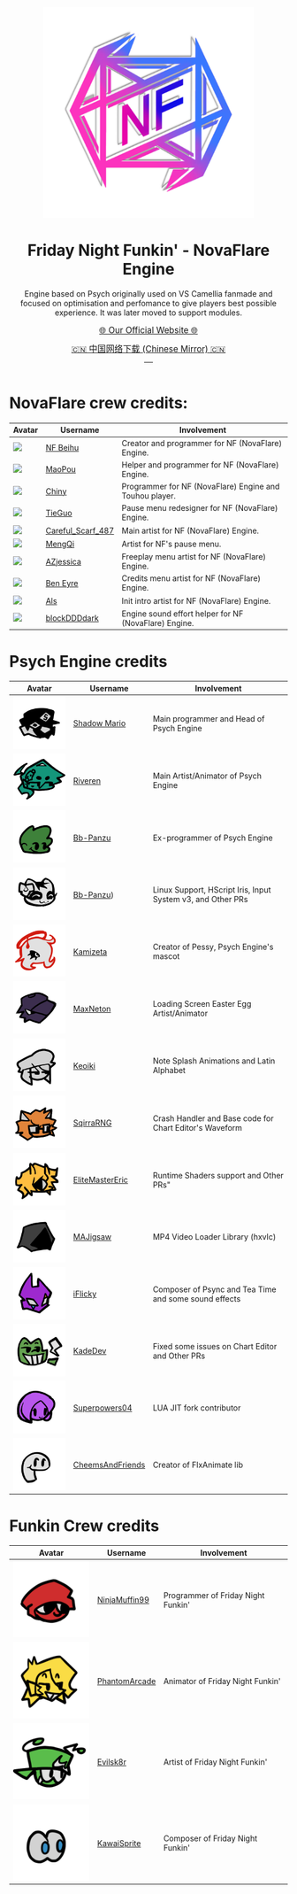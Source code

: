 <div align="center">
  <img src="https://raw.githubusercontent.com/NovaFlare-Engine-Concentration/NovaFlare-Engine.github.io/refs/heads/main/images/logo2.png" width="380" alt="NovaFlare Icon"></img>
  <br/>
  <h1 align="center">Friday Night Funkin' - NovaFlare Engine</h1>
  <p align="center">Engine based on Psych originally used on VS Camellia fanmade and focused on optimisation and perfomance to give players best possible experience. It was later moved to support modules.</p>
  
  <div style="max-width: 500px; margin: 0 auto;">
    <p style="margin: 12px 0;">
      <a href="http://www.novaflare.top" style="font-size: 1.1em; display: block;">🌐 Our Official Website 🌐</a>
    </p>
    <p style="margin: 12px 0;">
      <a href="http://xz.novaflare.top/" style="font-size: 1.1em; display: block;">🇨🇳 中国网络下载 (Chinese Mirror) 🇨🇳</a>
    </p>
    <p style="margin: 2px 0;">
      <a href="https://novaflare.top/index.php" style="font-size: 0.1em; display: block;">-------------------------</a>
    </p>
  </div>
</div>
<br />

# NovaFlare crew credits:
| Avatar | Username | Involvement |
| ------ | -------- | ----------- | 
| ![](https://avatars.githubusercontent.com/u/105789304?v=4) | [NF Beihu](https://youtube.com/@beihu235) | Creator and programmer for NF (NovaFlare) Engine.
| ![](https://avatars.githubusercontent.com/u/166735337?s=400&u=90192fb223fa071ae4cfcfec0853ea7593f9d13d&v=4) |[MaoPou](https://github.com/MaoPou) | Helper and programmer for NF (NovaFlare) Engine.
| ![](https://raw.githubusercontent.com/NovaFlare-Engine-Concentration/FNF-NovaFlare-Engine/refs/heads/main/assets/shared/images/credits/bigIcon/chiny.png) |[Chiny](https://space.bilibili.com/3493288327777064) | Programmer for NF (NovaFlare) Engine and Touhou player.
| ![](https://raw.githubusercontent.com/NovaFlare-Engine-Concentration/FNF-NovaFlare-Engine/refs/heads/main/assets/shared/images/credits/bigIcon/tieguo.png) |[TieGuo](https://b23.tv/7OVWzAO) | Pause menu redesigner for NF (NovaFlare) Engine.
| ![](https://raw.githubusercontent.com/NovaFlare-Engine-Concentration/FNF-NovaFlare-Engine/refs/heads/main/assets/shared/images/credits/bigIcon/Careful_Scarf_487.png) |[Careful_Scarf_487](https://b23.tv/DQ1a0jO) | Main artist for NF (NovaFlare) Engine.
| ![](https://raw.githubusercontent.com/NovaFlare-Engine-Concentration/FNF-NovaFlare-Engine/refs/heads/main/assets/shared/images/credits/bigIcon/mengqi.png) |[MengQi](https://space.bilibili.com/2130239542) | Artist for NF's pause menu.
| ![](https://raw.githubusercontent.com/NovaFlare-Engine-Concentration/FNF-NovaFlare-Engine/refs/heads/main/assets/shared/images/credits/bigIcon/AZjessica.png) |[AZjessica](https://www.youtube.com/@azjessica) | Freeplay menu artist for NF (NovaFlare) Engine.
| ![](https://raw.githubusercontent.com/NovaFlare-Engine-Concentration/FNF-NovaFlare-Engine/refs/heads/main/assets/shared/images/credits/bigIcon/beneyre.png) |[Ben Eyre](https://x.com/hngstngxng83905?t=GDKWYMRZsCMUMXYs0cmYrw&s=09) | Credits menu artist for NF (NovaFlare) Engine.
| ![](https://raw.githubusercontent.com/NovaFlare-Engine-Concentration/FNF-NovaFlare-Engine/refs/heads/main/assets/shared/images/credits/als.png) |[Als](https://b23.tv/mNNX8R8) | Init intro artist for NF (NovaFlare) Engine.
| ![](https://raw.githubusercontent.com/NovaFlare-Engine-Concentration/FNF-NovaFlare-Engine/refs/heads/main/assets/shared/images/credits/bigIcon/ddd.png) |[blockDDDdark](https://space.bilibili.com/401733211) | Engine sound effort helper for NF (NovaFlare) Engine.

# Psych Engine credits
| Avatar | Username | Involvement |
| ------ | -------- | ----------- |
| ![](https://raw.githubusercontent.com/ShadowMario/FNF-PsychEngine/refs/heads/main/assets/shared/images/credits/shadowmario.png) | [Shadow Mario](https://ko-fi.com/shadowmario) | Main programmer and Head of Psych Engine
| ![](https://raw.githubusercontent.com/ShadowMario/FNF-PsychEngine/refs/heads/main/assets/shared/images/credits/riveren.png) | [Riveren](https://x.com/riverennn) | Main Artist/Animator of Psych Engine
| ![](https://raw.githubusercontent.com/ShadowMario/FNF-PsychEngine/refs/heads/main/assets/shared/images/credits/bb.png) | [Bb-Panzu](https://x.com/bbsub3) | Ex-programmer of Psych Engine
| ![](https://raw.githubusercontent.com/ShadowMario/FNF-PsychEngine/refs/heads/main/assets/shared/images/credits/crowplexus.png) | [Bb-Panzu](https://twitter.com/IamMorwen)) | Linux Support, HScript Iris, Input System v3, and Other PRs
| ![](https://raw.githubusercontent.com/ShadowMario/FNF-PsychEngine/refs/heads/main/assets/shared/images/credits/kamizeta.png) | [Kamizeta](https://www.instagram.com/cewweey/) | Creator of Pessy, Psych Engine's mascot
| ![](https://raw.githubusercontent.com/ShadowMario/FNF-PsychEngine/refs/heads/main/assets/shared/images/credits/maxneton.png) | [MaxNeton](https://bsky.app/profile/maxneton.bsky.social) | Loading Screen Easter Egg Artist/Animator
| ![](https://raw.githubusercontent.com/ShadowMario/FNF-PsychEngine/refs/heads/main/assets/shared/images/credits/keoiki.png) | [Keoiki](https://x.com/Keoiki_) | Note Splash Animations and Latin Alphabet
| ![](https://raw.githubusercontent.com/ShadowMario/FNF-PsychEngine/refs/heads/main/assets/shared/images/credits/sqirra.png) | [SqirraRNG](https://x.com/gedehari) | Crash Handler and Base code for Chart Editor's Waveform
| ![](https://raw.githubusercontent.com/ShadowMario/FNF-PsychEngine/refs/heads/main/assets/shared/images/credits/mastereric.png) | [EliteMasterEric](https://x.com/EliteMasterEric) | Runtime Shaders support and Other PRs"
| ![](https://raw.githubusercontent.com/ShadowMario/FNF-PsychEngine/refs/heads/main/assets/shared/images/credits/majigsaw.png) | [MAJigsaw](https://x.com/MAJigsaw77) | MP4 Video Loader Library (hxvlc)
| ![](https://raw.githubusercontent.com/ShadowMario/FNF-PsychEngine/refs/heads/main/assets/shared/images/credits/flicky.png) | [iFlicky](https://x.com/flicky_i) | Composer of Psync and Tea Time and some sound effects
| ![](https://raw.githubusercontent.com/ShadowMario/FNF-PsychEngine/refs/heads/main/assets/shared/images/credits/kade.png) | [KadeDev](https://x.com/kade0912) | Fixed some issues on Chart Editor and Other PRs
| ![](https://raw.githubusercontent.com/ShadowMario/FNF-PsychEngine/refs/heads/main/assets/shared/images/credits/superpowers04.png) | [Superpowers04](https://x.com/superpowers04) | LUA JIT fork contributor
| ![](https://raw.githubusercontent.com/ShadowMario/FNF-PsychEngine/refs/heads/main/assets/shared/images/credits/cheems.png) | [CheemsAndFriends](https://x.com/CheemsnFriendos) | Creator of FlxAnimate lib

# Funkin Crew credits
| Avatar | Username | Involvement |
| ------ | -------- | ----------- |
| ![](https://raw.githubusercontent.com/ShadowMario/FNF-PsychEngine/refs/heads/main/assets/shared/images/credits/ninjamuffin99.png) | [NinjaMuffin99](https://x.com/ninja_muffin99) | Programmer of Friday Night Funkin'
| ![](https://raw.githubusercontent.com/ShadowMario/FNF-PsychEngine/refs/heads/main/assets/shared/images/credits/phantomarcade.png) | [PhantomArcade](https://x.com/PhantomArcade3K) | Animator of Friday Night Funkin'
| ![](https://raw.githubusercontent.com/ShadowMario/FNF-PsychEngine/refs/heads/main/assets/shared/images/credits/evilsk8r.png) | [Evilsk8r](https://x.com/evilsk8r) | Artist of Friday Night Funkin'
| ![](https://raw.githubusercontent.com/ShadowMario/FNF-PsychEngine/refs/heads/main/assets/shared/images/credits/kawaisprite.png) | [KawaiSprite](https://x.com/kawaisprite) | Composer of Friday Night Funkin'

